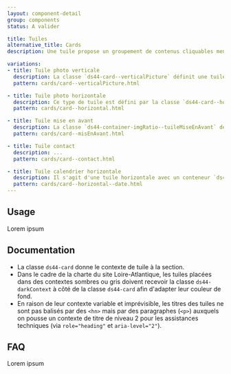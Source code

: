 ```yaml
---
layout: component-detail
group: components
status: A valider

title: Tuiles
alternative_title: Cards
description: Une tuile propose un groupement de contenus cliquables menant à un contenu détaillé. Il s'agit d'un lien hypertexte graphique et multi-contenu.

variations:
- title: Tuile photo verticale
  description: La classe `ds44-card--verticalPicture` définit une tuile verticale prévue pour recevoir une image en en-tête.
  pattern: cards/card--verticalPicture.html

- title: Tuile photo horizontale
  description: Ce type de tuile est défini par la classe `ds44-card--horizontal`. Elle présente (en général) une image sur la gauche et un contenu à droite.
  pattern: cards/card--horizontal.html

- title: Tuile mise en avant
  description: La classe `ds44-container-imgRatio--tuileMiseEnAvant` définit une tuile prévue pour recevoir un contenu mis en avant avec une image en en-tête et le descriptif dans un bloc interne à la couleur de la thématique.
  pattern: cards/card--misEnAvant.html

- title: Tuile contact
  description: ...
  pattern: cards/card--contact.html

- title: Tuile calendrier horizontale
  description: Il s'agit d'une tuile horizontale avec un conteneur `ds44-card__dateContainer` à la place du conteneur d'image (`<picture>`). Elle comporte une date encadrée dans la couleur contextuelle sur la gauche et un contenu à droite. Pour les événements se déroulant sur un laps de temps compris entre deux dates, utiliser la classe `ds44-cardMultiDates` sur le conteneur ou la balise encadrante.
  pattern: cards/card--horizontal--date.html
---
```


## Usage

Lorem ipsum

## Documentation

- La classe `ds44-card` donne le contexte de tuile à la section.
- Dans le cadre de la charte du site Loire-Atlantique, les tuiles placées dans des contextes sombres ou gris doivent recevoir la classe `ds44-darkContext` à côté de la classe `ds44-card` afin d'adapter leur couleur de fond.
- En raison de leur contexte variable et imprévisible, les titres des tuiles ne sont pas balisés par des `<hn>` mais par des paragraphes (`<p>`) auxquels on pousse un contexte de titre de niveau 2 pour les assistances techniques (via `role="heading"` et `aria-level="2"`).

## FAQ

Lorem ipsum
